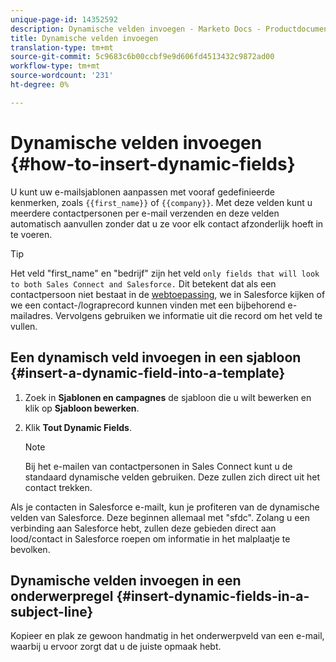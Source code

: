 ```yaml
---
unique-page-id: 14352592
description: Dynamische velden invoegen - Marketo Docs - Productdocumentatie
title: Dynamische velden invoegen
translation-type: tm+mt
source-git-commit: 5c9683c6b00ccbf9e9d606fd4513432c9872ad00
workflow-type: tm+mt
source-wordcount: '231'
ht-degree: 0%

---
```



# Dynamische velden invoegen {#how-to-insert-dynamic-fields}

U kunt uw e-mailsjablonen aanpassen met vooraf gedefinieerde kenmerken, zoals `{{first_name}}` of `{{company}}`. Met deze velden kunt u meerdere contactpersonen per e-mail verzenden en deze velden automatisch aanvullen zonder dat u ze voor elk contact afzonderlijk hoeft in te voeren.

>[!TIP]
>
>Het veld &quot;first_name&quot; en &quot;bedrijf&quot; zijn het veld `only fields that will look to both Sales Connect and Salesforce.` Dit betekent dat als een contactpersoon niet bestaat in de [webtoepassing](http://toutapp.com/login), we in Salesforce kijken of we een contact-/lograprecord kunnen vinden met een bijbehorend e-mailadres. Vervolgens gebruiken we informatie uit die record om het veld te vullen.

## Een dynamisch veld invoegen in een sjabloon {#insert-a-dynamic-field-into-a-template}

1. Zoek in **Sjablonen en campagnes** de sjabloon die u wilt bewerken en klik op **Sjabloon bewerken**.
1. Klik **Tout Dynamic Fields**.

   >[!NOTE]
   >
   >Bij het e-mailen van contactpersonen in Sales Connect kunt u de standaard dynamische velden gebruiken. Deze zullen zich direct uit het contact trekken.

Als je contacten in Salesforce e-mailt, kun je profiteren van de dynamische velden van Salesforce. Deze beginnen allemaal met &quot;sfdc&quot;. Zolang u een verbinding aan Salesforce hebt, zullen deze gebieden direct aan lood/contact in Salesforce roepen om informatie in het malplaatje te bevolken.

## Dynamische velden invoegen in een onderwerpregel {#insert-dynamic-fields-in-a-subject-line}

Kopieer en plak ze gewoon handmatig in het onderwerpveld van een e-mail, waarbij u ervoor zorgt dat u de juiste opmaak hebt.

